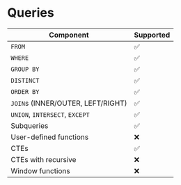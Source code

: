 # Queries

| Component                         | Supported            |
| --------------------------------- | -------------------- |
| `FROM`                            | :white_check_mark:   |
| `WHERE`                           | :white_check_mark:   |
| `GROUP BY`                        | :white_check_mark: |
| `DISTINCT`                        | :white_check_mark: |
| `ORDER BY`                        | :white_check_mark: |
| `JOIN`s (INNER/OUTER, LEFT/RIGHT) | :white_check_mark: |
| `UNION`, `INTERSECT`,  `EXCEPT`   | :white_check_mark: |
| Subqueries                        | :white_check_mark: |
| User-defined functions            | :x:                  |
| CTEs                              | :white_check_mark: |
| CTEs with recursive               | :x:                  |
| Window functions                  | :x:                  |
